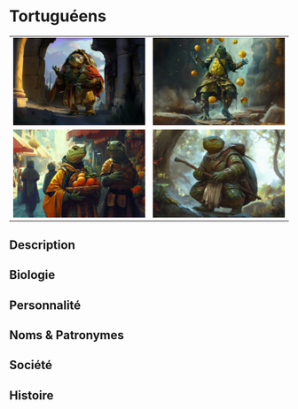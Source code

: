 # Tortuguéens
| | |
|-|-|
|![Tortuguéen](../../../../_images/Arkolapoulos.png) |![Tortuguéen](../../../../_images/neuf_citrons_2.png) |
|![Tortuguéen](../../../../_images/market_turtlefolk.png) |![Tortuguéen](../../../../_images/turtlefolk_wayfarer.png) |

## Description
## Biologie
## Personnalité
## Noms & Patronymes
## Société
## Histoire

